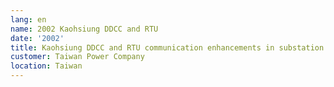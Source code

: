 ```yaml
---
lang: en
name: 2002 Kaohsiung DDCC and RTU
date: '2002'
title: Kaohsiung DDCC and RTU communication enhancements in substation of Taiwan
customer: Taiwan Power Company
location: Taiwan
---
```


